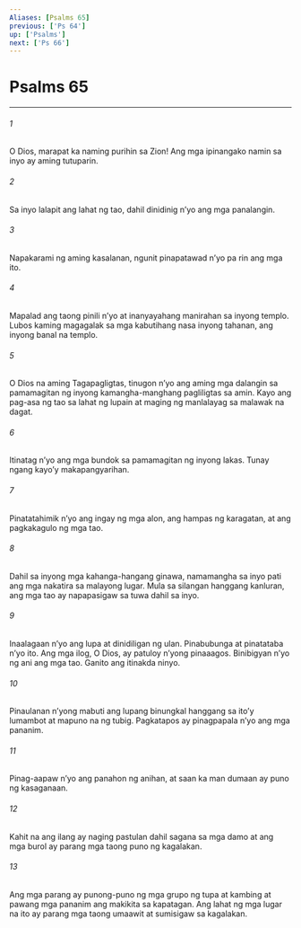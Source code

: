 ```yaml
---
Aliases: [Psalms 65]
previous: ['Ps 64']
up: ['Psalms']
next: ['Ps 66']
---
```

# Psalms 65

***

###### 1
O Dios, marapat ka naming purihin sa Zion! Ang mga ipinangako namin sa inyo ay aming tutuparin. 

###### 2
Sa inyo lalapit ang lahat ng tao, dahil dinidinig nʼyo ang mga panalangin. 

###### 3
Napakarami ng aming kasalanan, ngunit pinapatawad nʼyo pa rin ang mga ito. 

###### 4
Mapalad ang taong pinili nʼyo at inanyayahang manirahan sa inyong templo. Lubos kaming magagalak sa mga kabutihang nasa inyong tahanan, ang inyong banal na templo. 

###### 5
O Dios na aming Tagapagligtas, tinugon nʼyo ang aming mga dalangin sa pamamagitan ng inyong kamangha-manghang pagliligtas sa amin. Kayo ang pag-asa ng tao sa lahat ng lupain at maging ng manlalayag sa malawak na dagat. 

###### 6
Itinatag nʼyo ang mga bundok sa pamamagitan ng inyong lakas. Tunay ngang kayoʼy makapangyarihan. 

###### 7
Pinatatahimik nʼyo ang ingay ng mga alon, ang hampas ng karagatan, at ang pagkakagulo ng mga tao. 

###### 8
Dahil sa inyong mga kahanga-hangang ginawa, namamangha sa inyo pati ang mga nakatira sa malayong lugar. Mula sa silangan hanggang kanluran, ang mga tao ay napapasigaw sa tuwa dahil sa inyo. 

###### 9
Inaalagaan nʼyo ang lupa at dinidiligan ng ulan. Pinabubunga at pinatataba nʼyo ito. Ang mga ilog, O Dios, ay patuloy nʼyong pinaaagos. Binibigyan nʼyo ng ani ang mga tao. Ganito ang itinakda ninyo. 

###### 10
Pinaulanan nʼyong mabuti ang lupang binungkal hanggang sa itoʼy lumambot at mapuno na ng tubig. Pagkatapos ay pinagpapala nʼyo ang mga pananim. 

###### 11
Pinag-aapaw nʼyo ang panahon ng anihan, at saan ka man dumaan ay puno ng kasaganaan. 

###### 12
Kahit na ang ilang ay naging pastulan dahil sagana sa mga damo at ang mga burol ay parang mga taong puno ng kagalakan. 

###### 13
Ang mga parang ay punong-puno ng mga grupo ng tupa at kambing at pawang mga pananim ang makikita sa kapatagan. Ang lahat ng mga lugar na ito ay parang mga taong umaawit at sumisigaw sa kagalakan.
